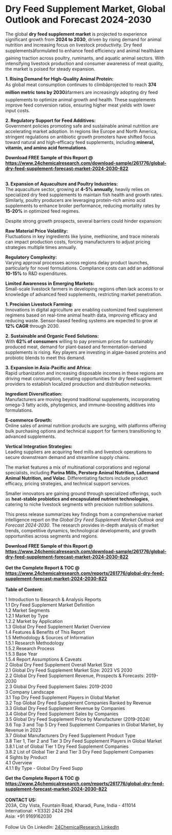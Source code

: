 <h1>Dry Feed Supplement Market, Global Outlook and Forecast 2024-2030</h1><p>The global <strong>dry feed supplement market</strong> is projected to experience significant growth from <strong>2024 to 2030</strong>, driven by rising demand for animal nutrition and increasing focus on livestock productivity. Dry feed supplementsâformulated to enhance feed efficiency and animal healthâare gaining traction across poultry, ruminants, and aquatic animal sectors. With intensifying livestock production and consumer awareness of meat quality, the market is poised for steady expansion.</p><p><strong>1. Rising Demand for High-Quality Animal Protein:</strong><br>
As global meat consumption continues to climbâprojected to reach <strong>374 million metric tons by 2030</strong>âfarmers are increasingly adopting dry feed supplements to optimize animal growth and health. These supplements improve feed conversion ratios, ensuring higher meat yields with lower input costs.</p><p><strong>2. Regulatory Support for Feed Additives:</strong><br>
Government policies promoting safe and sustainable animal nutrition are accelerating market adoption. In regions like Europe and North America, stringent regulations on antibiotic growth promoters have shifted focus toward natural and high-efficacy feed supplements, including <strong>mineral, vitamin, and amino acid formulations</strong>.</p><div><b>Download FREE Sample of this Report @ 
            <a href="https://www.24chemicalresearch.com/download-sample/261776/global-dry-feed-supplement-forecast-market-2024-2030-822">
            https://www.24chemicalresearch.com/download-sample/261776/global-dry-feed-supplement-forecast-market-2024-2030-822</a></b></div><br><p><strong>3. Expansion of Aquaculture and Poultry Industries:</strong><br>
The aquaculture sector, growing at <strong>4-5% annually</strong>, heavily relies on specialized dry feed supplements to maintain fish health and growth rates. Similarly, poultry producers are leveraging protein-rich amino acid supplements to enhance broiler performance, reducing mortality rates by <strong>15-20%</strong> in optimized feed regimes.</p><p>Despite strong growth prospects, several barriers could hinder expansion:</p><p><strong>Raw Material Price Volatility:</strong><br>
	Fluctuations in key ingredients like lysine, methionine, and trace minerals can impact production costs, forcing manufacturers to adjust pricing strategies multiple times annually.</p><p><strong>Regulatory Complexity:</strong><br>
	Varying approval processes across regions delay product launches, particularly for novel formulations. Compliance costs can add an additional <strong>10-15%</strong> to R&amp;D expenditures.</p><p><strong>Limited Awareness in Emerging Markets:</strong><br>
	Small-scale livestock farmers in developing regions often lack access to or knowledge of advanced feed supplements, restricting market penetration.</p><p><strong>1. Precision Livestock Farming:</strong><br>
Innovations in digital agriculture are enabling customized feed supplement regimens based on real-time animal health data, improving efficacy and reducing waste. Sensor-based feeding systems are expected to grow at <strong>12% CAGR</strong> through 2030.</p><p><strong>2. Sustainable and Organic Feed Solutions:</strong><br>
With <strong>62% of consumers</strong> willing to pay premium prices for sustainably produced meat, demand for plant-based and fermentation-derived supplements is rising. Key players are investing in algae-based proteins and probiotic blends to meet this demand.</p><p><strong>3. Expansion in Asia-Pacific and Africa:</strong><br>
Rapid urbanization and increasing disposable incomes in these regions are driving meat consumption, creating opportunities for dry feed supplement providers to establish localized production and distribution networks.</p><p><strong>Ingredient Diversification:</strong><br>
	Manufacturers are moving beyond traditional supplements, incorporating omega-3 fatty acids, phytogenics, and immune-boosting additives into formulations.</p><p><strong>E-commerce Growth:</strong><br>
	Online sales of animal nutrition products are surging, with platforms offering bulk purchasing options and technical support for farmers transitioning to advanced supplements.</p><p><strong>Vertical Integration Strategies:</strong><br>
	Leading suppliers are acquiring feed mills and livestock operations to secure downstream demand and streamline supply chains.</p><p>The market features a mix of multinational corporations and regional specialists, including <strong>Purina Mills, Perstorp Animal Nutrition, Lallemand Animal Nutrition, and Volac</strong>. Differentiating factors include product efficacy, pricing strategies, and technical support services.</p><p>Smaller innovators are gaining ground through specialized offerings, such as <strong>heat-stable probiotics and encapsulated nutrient technologies</strong>, catering to niche livestock segments with precision nutrition solutions.</p><p>This press release summarizes key findings from a comprehensive market intelligence report on the <em>Global Dry Feed Supplement Market Outlook and Forecast 2024-2030</em>. The research provides in-depth analysis of market trends, competitive dynamics, technological developments, and growth opportunities across segments and regions.</p><div><b>Download FREE Sample of this Report @ 
            <a href="https://www.24chemicalresearch.com/download-sample/261776/global-dry-feed-supplement-forecast-market-2024-2030-822">
            https://www.24chemicalresearch.com/download-sample/261776/global-dry-feed-supplement-forecast-market-2024-2030-822</a></b></div><br><div><b>Get the Complete Report & TOC @ 
            <a href="https://www.24chemicalresearch.com/reports/261776/global-dry-feed-supplement-forecast-market-2024-2030-822">
            https://www.24chemicalresearch.com/reports/261776/global-dry-feed-supplement-forecast-market-2024-2030-822</a></b></div><br>
            <b>Table of Content:</b><p>1 Introduction to Research & Analysis Reports<br />
    1.1 Dry Feed Supplement Market Definition<br />
    1.2 Market Segments<br />
        1.2.1 Market by Type<br />
        1.2.2 Market by Application<br />
    1.3 Global Dry Feed Supplement Market Overview<br />
    1.4 Features & Benefits of This Report<br />
    1.5 Methodology & Sources of Information<br />
        1.5.1 Research Methodology<br />
        1.5.2 Research Process<br />
        1.5.3 Base Year<br />
        1.5.4 Report Assumptions & Caveats<br />
2 Global Dry Feed Supplement Overall Market Size<br />
    2.1 Global Dry Feed Supplement Market Size: 2023 VS 2030<br />
    2.2 Global Dry Feed Supplement Revenue, Prospects & Forecasts: 2019-2030<br />
    2.3 Global Dry Feed Supplement Sales: 2019-2030<br />
3 Company Landscape<br />
    3.1 Top Dry Feed Supplement Players in Global Market<br />
    3.2 Top Global Dry Feed Supplement Companies Ranked by Revenue<br />
    3.3 Global Dry Feed Supplement Revenue by Companies<br />
    3.4 Global Dry Feed Supplement Sales by Companies<br />
    3.5 Global Dry Feed Supplement Price by Manufacturer (2019-2024)<br />
    3.6 Top 3 and Top 5 Dry Feed Supplement Companies in Global Market, by Revenue in 2023<br />
    3.7 Global Manufacturers Dry Feed Supplement Product Type<br />
    3.8 Tier 1, Tier 2 and Tier 3 Dry Feed Supplement Players in Global Market<br />
        3.8.1 List of Global Tier 1 Dry Feed Supplement Companies<br />
        3.8.2 List of Global Tier 2 and Tier 3 Dry Feed Supplement Companies<br />
4 Sights by Product<br />
    4.1 Overview<br />
        4.1.1 By Type - Global Dry Feed Supp</p><div><b>Get the Complete Report & TOC @ 
            <a href="https://www.24chemicalresearch.com/reports/261776/global-dry-feed-supplement-forecast-market-2024-2030-822">
            https://www.24chemicalresearch.com/reports/261776/global-dry-feed-supplement-forecast-market-2024-2030-822</a></b></div><br><b>CONTACT US:</b><br>
            203A, City Vista, Fountain Road, Kharadi, Pune, India - 411014<br>
            International: +1(332) 2424 294<br>
            Asia: +91 9169162030 <br><br>
            Follow Us On LinkedIn: <a href="https://www.linkedin.com/company/24chemicalresearch/">24ChemicalResearch LinkedIn</a>